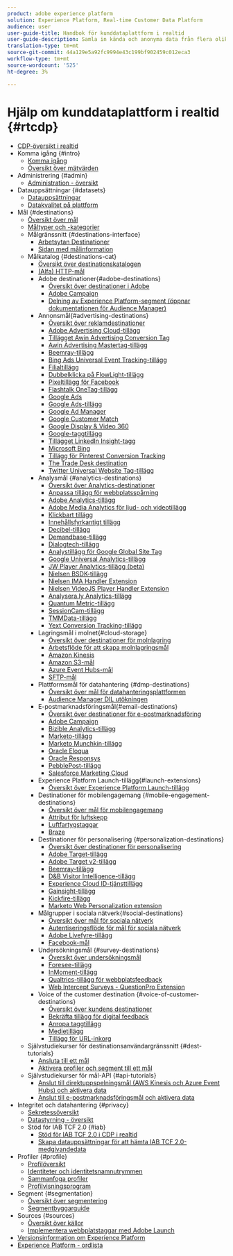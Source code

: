 ```yaml
---
product: adobe experience platform
solution: Experience Platform, Real-time Customer Data Platform
audience: user
user-guide-title: Handbok för kunddataplattform i realtid
user-guide-description: Samla in kända och anonyma data från flera olika källor för att skapa kundprofiler, skapa målgruppssegment utifrån dessa profiler och aktivera dessa segment för tredjepartsdestinationer.
translation-type: tm+mt
source-git-commit: 44a129e5a92fc9994e43c199bf902459c012eca3
workflow-type: tm+mt
source-wordcount: '525'
ht-degree: 3%

---
```



# Hjälp om kunddataplattform i realtid {#rtcdp}

* [CDP-översikt i realtid](overview.md)
* Komma igång {#intro}
   * [Komma igång](get-started.md)
   * [Översikt över mätvärden](home-page-dashboards.md)
* Administrering {#admin}
   * [Administration - översikt](administration/admin-overview.md)
* Datauppsättningar {#datasets}
   * [Datauppsättningar](datasets/dataset.md)
   * [Datakvalitet på plattform](datasets/data-quality.md)
* Mål {#destinations}
   * [Översikt över mål](destinations/destinations-overview.md)
   * [Måltyper och -kategorier](/help/rtcdp/destinations/destination-types.md)
   * Målgränssnitt {#destinations-interface}
      * [Arbetsytan Destinationer](destinations/destinations-workspace.md)
      * [Sidan med målinformation](destinations/destination-details-page.md)
   * Målkatalog {#destinations-cat}
      * [Översikt över destinationskatalogen](destinations/destinations-catalog.md)
      * [ (Alfa) HTTP-mål](/help/rtcdp/destinations/http-destination.md)
      * Adobe destinationer{#adobe-destinations}
         * [Översikt över destinationer i Adobe](destinations/adobe-destinations.md)
         * [Adobe Campaign](destinations/adobe-campaign-destination.md)
         * [Delning av Experience Platform-segment (öppnar dokumentationen för Audience Manager)](https://docs.adobe.com/help/en/audience-manager/user-guide/implementation-integration-guides/integration-experience-platform/aam-aep-audience-sharing.html)
      * Annonsmål{#advertising-destinations}
         * [Översikt över reklamdestinationer](destinations/advertising-destinations.md)
         * [Adobe Advertising Cloud-tillägg](/help/rtcdp/destinations/adobe-advertising-cloud-extension.md)
         * [Tillägget Awin Advertising Conversion Tag](/help/rtcdp/destinations/awin-conversiontag-extension.md)
         * [Awin Advertising Mastertag-tillägg](/help/rtcdp/destinations/awin-mastertag-extension.md)
         * [Beemray-tillägg](/help/rtcdp/destinations/beemray-extension.md)
         * [Bing Ads Universal Event Tracking-tillägg](/help/rtcdp/destinations/bing-ads-extension.md)
         * [Filialtillägg](/help/rtcdp/destinations/branch-extension.md)
         * [Dubbelklicka på FlowLight-tillägg](/help/rtcdp/destinations/doubleclick-floodlight-extension.md)
         * [Pixeltillägg för Facebook](/help/rtcdp/destinations/facebook-pixel-extension.md)
         * [Flashtalk OneTag-tillägg](/help/rtcdp/destinations/flashtalking-extension.md)
         * [Google Ads](/help/rtcdp/destinations/google-ads-destination.md)
         * [Google Ads-tillägg](/help/rtcdp/destinations/google-ads-extension.md)
         * [Google Ad Manager](/help/rtcdp/destinations/google-ad-manager-destination.md)
         * [Google Customer Match](/help/rtcdp/destinations/google-customer-match-destination.md)
         * [Google Display &amp; Video 360](/help/rtcdp/destinations/google-dv360-destination.md)
         * [Google-taggtillägg](/help/rtcdp/destinations/gtag-advertising-extension.md)
         * [Tillägget LinkedIn Insight-tagg](/help/rtcdp/destinations/linkedin-extension.md)
         * [Microsoft Bing](/help/rtcdp/destinations/bing-destination.md)
         * [Tillägg för Pinterest Conversion Tracking](destinations/pinterest-extension.md)
         * [The Trade Desk destination](/help/rtcdp/destinations/tradedesk-destination.md)
         * [Twitter Universal Website Tag-tillägg](destinations/twitter-uwt-extension.md)
      * Analysmål {#analytics-destinations}
         * [Översikt över Analytics-destinationer](destinations/analytics-destinations.md)
         * [Anpassa tillägg för webbplatsspårning](/help/rtcdp/destinations/adform-extension.md)
         * [Adobe Analytics-tillägg](/help/rtcdp/destinations/adobe-analytics-extension.md)
         * [Adobe Media Analytics för ljud- och videotillägg](/help/rtcdp/destinations/adobe-video-analytics-extension.md)
         * [Klickbart tillägg](/help/rtcdp/destinations/clicktale-extension.md)
         * [Innehållsfyrkantigt tillägg](/help/rtcdp/destinations/contentsquare-extension.md)
         * [Decibel-tillägg](/help/rtcdp/destinations/decibel-extension.md)
         * [Demandbase-tillägg](/help/rtcdp/destinations/demandbase-extension.md)
         * [Dialogtech-tillägg](/help/rtcdp/destinations/dialogtech-extension.md)
         * [Analystillägg för Google Global Site Tag](/help/rtcdp/destinations/gtag-analytics-extension.md)
         * [Google Universal Analytics-tillägg](/help/rtcdp/destinations/google-universal-analytics-extension.md)
         * [JW Player Analytics-tillägg (beta)](/help/rtcdp/destinations/jw-player-analytics-extension.md)
         * [Nielsen BSDK-tillägg](destinations/nielsen-bsdk-extension.md)
         * [Nielsen IMA Handler Extension](destinations/nielsen-ima-extension.md)
         * [Nielsen VideoJS Player Handler Extension](destinations/nielsen-videojs-extension.md)
         * [Analysera.ly Analytics-tillägg](destinations/parsely-extension.md)
         * [Quantum Metric-tillägg](destinations/quantum-metric-extension.md)
         * [SessionCam-tillägg](destinations/sessioncam-extension.md)
         * [TMMData-tillägg](destinations/tmmdata-extension.md)
         * [Yext Conversion Tracking-tillägg](destinations/yext-extension.md)
      * Lagringsmål i molnet{#cloud-storage}
         * [Översikt över destinationer för molnlagring](destinations/cloud-storage-destinations.md)
         * [Arbetsflöde för att skapa molnlagringsmål](/help/rtcdp/destinations/cloud-storage-destinations-workflow.md)
         * [Amazon Kinesis](/help/rtcdp/destinations/amazon-kinesis-destination.md)
         * [Amazon S3-mål](destinations/amazon-s3-destination.md)
         * [Azure Event Hubs-mål](/help/rtcdp/destinations/azure-event-hubs-destination.md)
         * [SFTP-mål](destinations/sftp-destination.md)
      * Plattformsmål för datahantering {#dmp-destinations}
         * [Översikt över mål för datahanteringsplattformen](destinations/dmp-destinations.md)
         * [Audience Manager DIL utökningen](/help/rtcdp/destinations/aam-dil-extension.md)
      * E-postmarknadsföringsmål{#email-destinations}
         * [Översikt över destinationer för e-postmarknadsföring](destinations/email-marketing-destinations.md)
         * [Adobe Campaign](destinations/adobe-campaign-destination.md)
         * [Bizible Analytics-tillägg](/help/rtcdp/destinations/bizible-extension.md)
         * [Marketo-tillägg](destinations/marketo-extension.md)
         * [Marketo Munchkin-tillägg](destinations/marketo-munchkin-extension.md)
         * [Oracle Eloqua](destinations/oracle-eloqua-destination.md)
         * [Oracle Responsys](destinations/oracle-responsys-destination.md)
         * [PebblePost-tillägg](destinations/pebblepost-extension.md)
         * [Salesforce Marketing Cloud](destinations/salesforce-marketing-cloud-destination.md)
      * Experience Platform Launch-tillägg{#launch-extensions}
         * [Översikt över Experience Platform Launch-tillägg](/help/rtcdp/destinations/experience-platform-launch-extensions.md)
      * Destinationer för mobilengagemang {#mobile-engagement-destinations}
         * [Översikt över mål för mobilengagemang](destinations/mobile-destinations.md)
         * [Attribut för luftskepp](destinations/airship-attributes-destination.md)
         * [Luftfartygstaggar](destinations/airship-tags-destination.md)
         * [Braze](destinations/braze-destination.md)
      * Destinationer för personalisering {#personalization-destinations}
         * [Översikt över destinationer för personalisering](/help/rtcdp/destinations/personalization-destinations.md)
         * [Adobe Target-tillägg](/help/rtcdp/destinations/adobe-target-extension.md)
         * [Adobe Target v2-tillägg](/help/rtcdp/destinations/adobe-target-v2-extension.md)
         * [Beemray-tillägg](/help/rtcdp/destinations/beemray-extension.md)
         * [D&amp;B Visitor Intelligence-tillägg](/help/rtcdp/destinations/dnb-extension.md)
         * [Experience Cloud ID-tjänsttillägg](/help/rtcdp/destinations/adobe-ecid-extension.md)
         * [Gainsight-tillägg](/help/rtcdp/destinations/gainsight-extension.md)
         * [Kickfire-tillägg](/help/rtcdp/destinations/kickfire-extension.md)
         * [Marketo Web Personalization extension](destinations/marketo-web-personalization-extension.md)
      * Målgrupper i sociala nätverk{#social-destinations}
         * [Översikt över mål för sociala nätverk](/help/rtcdp/destinations/social-network-destinations.md)
         * [Autentiseringsflöde för mål för sociala nätverk](/help/rtcdp/destinations/social-network-destinations-workflow.md)
         * [Adobe Livefyre-tillägg](/help/rtcdp/destinations/adobe-livefyre-extension.md)
         * [Facebook-mål](/help/rtcdp/destinations/facebook-destination.md)
      * Undersökningsmål {#survey-destinations}
         * [Översikt över undersökningsmål](/help/rtcdp/destinations/survey-destinations.md)
         * [Foresee-tillägg](/help/rtcdp/destinations/foresee-extension.md)
         * [InMoment-tillägg](/help/rtcdp/destinations/inmoment-extension.md)
         * [Qualtrics-tillägg för webbplatsfeedback](destinations/qualtrics-extension.md)
         * [Web Intercept Surveys - QuestionPro Extension](/help/rtcdp/destinations/web-intercept-surveys-extension.md)
      * Voice of the customer destination {#voice-of-customer-destinations}
         * [Översikt över kundens destinationer](/help/rtcdp/destinations/voice-of-customer-destinations.md)
         * [Bekräfta tillägg för digital feedback](/help/rtcdp/destinations/confirmit-digital-feedback-extension.md)
         * [Anropa taggtillägg](/help/rtcdp/destinations/invoca-extension.md)
         * [Medietillägg](destinations/medallia-extension.md)
         * [Tillägg för URL-inkorg](destinations/talkurl-extension.md)
   * Självstudiekurser för destinationsanvändargränssnitt {#dest-tutorials}
      * [Ansluta till ett mål](/help/rtcdp/destinations/connect-destination.md)
      * [Aktivera profiler och segment till ett mål](destinations/activate-destinations.md)
   * Självstudiekurser för mål-API {#api-tutorials}
      * [Anslut till direktuppspelningsmål (AWS Kinesis och Azure Event Hubs) och aktivera data](/help/rtcdp/destinations/streaming-destinations-api-tutorial.md)
      * [Anslut till e-postmarknadsföringsmål och aktivera data](/help/rtcdp/destinations/email-marketing-api.md)
* Integritet och datahantering {#privacy}
   * [Sekretessöversikt](privacy/privacy-overview.md)
   * [Datastyrning - översikt](privacy/data-governance-overview.md)
   * Stöd för IAB TCF 2.0 {#iab}
      * [Stöd för IAB TCF 2.0 i CDP i realtid](privacy/iab/overview.md)
      * [Skapa datauppsättningar för att hämta IAB TCF 2.0-medgivandedata](privacy/iab/dataset-preparation.md)
* Profiler {#profile}
   * [Profilöversikt](profile/profile-overview.md)
   * [Identiteter och identitetsnamnutrymmen](profile/identities-overview.md)
   * [Sammanfoga profiler](profile/merge-policies.md)
   * [Profilvisningsprogram](profile/profile-viewer.md)
* Segment {#segmentation}
   * [Översikt över segmentering](segmentation/segmentation-overview.md)
   * [Segmentbyggarguide](segmentation/segment-builder-guide.md)
* Sources {#sources}
   * [Översikt över källor](sources/sources-overview.md)
   * [Implementera webbplatstaggar med Adobe Launch](sources/launch.md)
* [Versionsinformation om Experience Platform](https://www.adobe.com/go/platform-release-notes-en)
* [Experience Platform - ordlista](https://www.adobe.com/go/platform-glossary-en)
